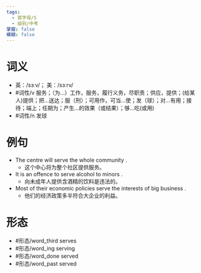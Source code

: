 ```yaml
---
tags:
  - 首字母/S
  - 级别/中考
掌握: false
模糊: false
---
```

# 词义
- 英：/sɜːv/； 美：/sɜːrv/
- #词性/v  服务；（为…）工作，服务，履行义务，尽职责；供应，提供；(给某人)提供；把…送达；服（刑）；可用作，可当…使；发（球）；对…有用；接待；端上；任期为；产生…的效果（或结果）；够…吃(或用)
- #词性/n  发球
# 例句
- The centre will serve the whole community .
	- 这个中心将为整个社区提供服务。
- It is an offence to serve alcohol to minors .
	- 向未成年人提供含酒精的饮料是违法的。
- Most of their economic policies serve the interests of big business .
	- 他们的经济政策多半符合大企业的利益。
# 形态
- #形态/word_third serves
- #形态/word_ing serving
- #形态/word_done served
- #形态/word_past served
